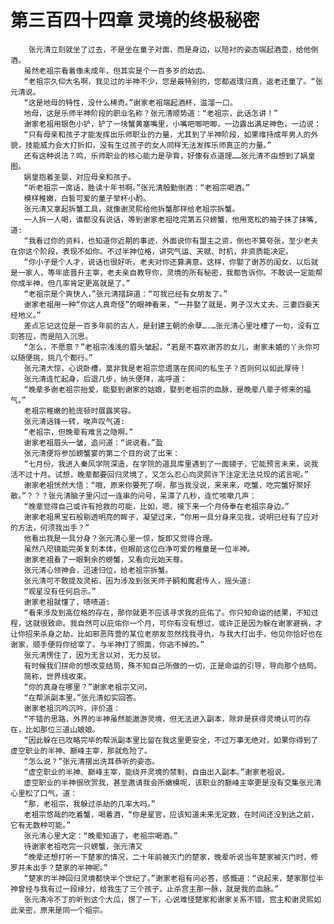 # 第三百四十四章 灵境的终极秘密
        张元清立刻就坐了过去，不是坐在童子对面，而是身边，以陪衬的姿态端起酒壶，给他倒酒。
       虽然老祖宗看着像未成年，但其实是个一百多岁的幼齿。
       “老祖宗久仰大名啊，我见过的半神不少，您是最特别的，您都返璞归真，返老还童了。“张元清说。
       “这是地母的特性，没什么稀奇。”谢家老祖端起酒杯，滋溜一口。
       地母，这是乐师半神阶段的职业名称？张元清顺势道：“老祖宗，此话怎讲！”
       谢家老祖用银色小铲，铲了一块蟹黄塞嘴里，小嘴吧唧吧唧，一边露出满足神色，一边说：
       “只有母亲和孩子才能发挥出乐师职业的力量，尤其到了半神阶段，如果维持成年男人的外貌，技能威力会大打折扣，没有生过孩子的女人同样无法发挥乐师真正的力量。”
       还有这种说法？鸣，乐师职业的核心能力是孕育，好像有点道理……张元清不由想到了娲皇图。
       娲皇抱着圣婴，对应母亲和孩子。
       “听老祖宗一席话，胜读十年书啊。”张元清殷勤倒酒：“老祖宗喝酒。”
       模样稚嫩，白皙可爱的童子举杯小酌。
       张元清又拿起拆蟹工具，就像谢灵熙给他拆蟹那样给老祖宗拆蟹。
       一人拆一人喝，谁都没有说话，等到谢家老祖吃完第五只螃蟹，他用宽松的袖子抹了抹嘴,道:
       “我看过你的资料，也知道你近期的事迹，外面说你有盟主之资，倒也不算夸张，至少老夫在你这个阶段，表现不如你。不过半神位格，讲究气运、天赋、时机，非资质能决定。
       “你小子是个人才，说话也很好听，老夫对你还算满意。这样，你娶了谢苏的闺女，以后就是一家人，等年底晋升主宰，老夫亲自教导你，灵境的所有秘密，我都告诉你。不敢说一定能帮你成半神，但几率肯定更高就是了。”
       “老祖宗是个爽快人，”张元清措辞道：“可我已经有女朋友了。”
       谢家老祖用一种“你这人真奇怪”的眼神看来，“一并娶了就是，男子汉大丈夫，三妻四妾天经地义。”
       差点忘记这位是一百多年前的古人，是封建王朝的余孽….…张元清心里吐槽了一句，没有立刻答应，而是陷入沉思。
       “怎么，不愿意？”老祖宗浅浅的眉头皱起，“若是不喜欢谢苏的女儿，谢家未婚的丫头你可以随便挑，挑几个都行。”
       张元清大惊，心说卧槽，莫非我是老祖宗您遗落在民间的私生子？否则何以如此厚待！
       张元清连忙起身，后退几步，纳头便拜，高呼道：
       “晚辈多谢老祖宗抬爱，能娶到谢家的姑娘，娶到老祖宗的血脉，是晚辈八辈子修来的福气。”
       老祖宗稚嫩的脸庞顿时展露笑容。
       张元清话锋一转，唉声叹气道:
       “老祖宗，但晚辈有难言之隐啊。”
       谢家老祖眉头一皱，追问道：“说说看。”盈
       张元清便将参加螃蟹宴的第二个目的说了出来：
       “七月份，我进入秦风学院深造，在学院的道具库里遇到了一面镜子，它能预言未来，说我活不过十月。试想，晚辈都要回归灵境了，又怎么忍心向灵熙许下注定无法兑现的诺言呢。”
       谢家老祖恍然大悟：“哦，原来你要死了啊，那当我没说，来来来，吃蟹，吃完蟹好聚好散。”？？？张元清脑子里闪过一连串的问号，呆滞了几秒，连忙咳嗽几声：
       “晚辈觉得自己或许有抢救的可能，比如，嗯，接下来一个月侍奉在老祖宗身边。”
       谢家老祖黑宝石般剔透明亮的眸子，凝望过来，“你用一具分身来见我，说明已经有了应对的方法，何须我出手？”
       他看出我是一具分身？张元清心里一惊，旋即又觉得合理。
       虽然八咫镜能完美复刻本体，但眼前这位白净可爱的稚童是一位半神。
       谢家老祖看了一眼剩余的螃蟹，又看向元始天尊。
       张元清心领神会，迅速归位，给老祖宗拆蟹。
       张元清可不敢提及灵拓，因为涉及到张天师子嗣和魔君传人，摇头道:
       “观星没有任何启示。”
       谢家老祖就懂了，啧啧道:
       “看来涉及到高位格的存在，那你就更不应该寻求我的庇佑了。你只知命运的结果，不知过程，这就很致命。我自然可以庇佑你一个月，可你有没有想过，或许正是因为躲在谢家避祸，才让你招来杀身之劫，比如邪恶阵营的某位老朋友忽然找我寻仇，与我大打出手，他见你恰好也在谢家，顺手便将你给宰了。与半神打了照面，你逃不掉的。”
       张元清愣住了，因为无言以对，无力反驳。
       有时候我们拼命的想改变结局，殊不知自己所做的一切，正是命运的引导，导向那个结局。
       简称，世界线收束。
       “你的真身在哪里？”谢家老祖宗又问。
       “在帮派副本里。”张元清如实回答。
       谢家老祖沉吟沉吟，评价道：
       “不错的思路，外界的半神虽然能遨游灵境，但无法进入副本，除非是获得灵境认可的存在，比如那位三道山娘娘。
       “因此躲在已攻略完毕的帮派副本里比留在我这里更安全，不过万事无绝对，如果你得到了虚空职业的半神、巅峰主宰，那就危险了。
       “怎么说？”张元清摆出洗耳恭听的姿态。
       “虚空职业的半神、巅峰主宰，能绕开灵境的禁制，自由出入副本。”谢家老祖说。
       虚空职业的半神很欣赏我，甚至邀请我会所嫩模呢，该职业的巅峰主宰更是没有交集张元清心里松了口气，道：
       “那，老祖宗，我躲过杀劫的几率大吗。”
       老祖宗悠哉的吃着蟹，喝着酒，“你是星官，应该知道未来无定数，在时间还没到达之前，它有无数种可能。”
       张元清心里大定：“晚辈知道了，老祖宗喝酒。”
       待谢家老祖吃完一只螃蟹，张元清又
       “晚辈还想打听一下楚家的情况，二十年前被灭门的楚家，晚辈听说当年楚家被灭门时，修罗并未出手？楚家的半神呢。”
       “楚家的半神回归灵境都快半个世纪了。”谢家老祖有问必答，感慨道：“说起来，楚家那位半神曾经与我有过一段缘分，给我生了三个孩子，止杀宫主那一脉，就是我的血脉。”
       张元清冷不丁的听到这个大瓜，愣了一下，心说难怪楚家和谢家关系不错，宫主和谢灵熙如此亲密，原来是同一个祖宗。